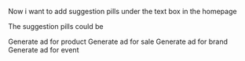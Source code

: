 Now i want to add suggestion pills under the text box in the homepage

The suggestion pills could be 

Generate ad for product
Generate ad for sale
Generate ad for brand
Generate ad for event